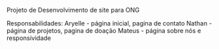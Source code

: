 Projeto de Desenvolvimento de site para ONG

Responsabilidades: Aryelle - página inicial, pagina de contato
Nathan - página de projetos, pagina de doação
Mateus - página sobre nós e responsividade
